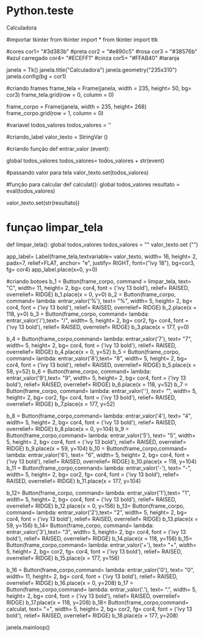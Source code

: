 # Python.teste
Calculadora 

#importar tkinter
from tkinter import *
from tkinter import ttk

#cores 
cor1= "#3d383b" #preta 
cor2 = "#e890c5" #rosa
cor3 = "#38576b" #azul carregado
cor4= "#ECEFF1" #cinza
cor5= "#FFAB40" #laranja 

janela = Tk()
janela.title("Calculadora")
janela.geometry("235x310")
janela.config(bg = cor1) 

#criando frames 
frame_tela = Frame(janela, width = 235, height= 50, bg= cor3)
frame_tela.grid(row = 0, column = 0)

frame_corpo = Frame(janela, width = 235, height= 268)
frame_corpo.grid(row = 1, column = 0)

#variavel todos_valores
todos_valores = ''

#criando_label
valor_texto = StringVar ()

#criando função
def entrar_valor (event):

  global todos_valores
  todos_valores= todos_valores + str(event)

  #passando valor para tela 
  valor_texto.set(todos_valores)

#função para calcular 
def calculat():
  global todos_valores 
  resultato = eval(todos_valores)
  
  valor_texto.set(str(resultato))

# funçao limpar_tela
def limpar_tela():
  global todos_valores 
  todos_valores = ""
  valor_texto.set ("")



app_label= Label(frame_tela,textvariable= valor_texto, width= 16, height= 2, padx=7, relief=FLAT, anchor= "e", justify= RIGHT, font=("ivy 18"), bg=cor3, fg= cor4) 
app_label.place(x=0, y=0)

#criando botoes 
b_1 = Button(frame_corpo, command = limpar_tela, text= "C", width= 11, height= 2, bg= cor4, font = ('ivy 13 bold'), relief= RAISED, overrelief= RIDGE)
b_1.place(x = 0, y=0)
b_2 = Button(frame_corpo, command= lambda: entrar_valor('%'), text= "%", width= 5, height= 2, bg= cor4, font = ('ivy 13 bold'), relief= RAISED, overrelief= RIDGE)
b_2.place(x = 118, y=0)
b_3 = Button(frame_corpo, command= lambda: entrar_valor('/'),text= "/", width= 5, height= 2, bg= cor2, fg= cor4, font = ('ivy 13 bold'), relief= RAISED, overrelief= RIDGE)
b_3.place(x = 177, y=0)

b_4 = Button(frame_corpo,command= lambda: entrar_valor('7'), text= "7", width= 5, height= 2, bg= cor4, font = ('ivy 13 bold'), relief= RAISED, overrelief= RIDGE)
b_4.place(x = 0, y=52)
b_5 = Button(frame_corpo, command= lambda: entrar_valor('8'),text= "8", width= 5, height= 2, bg= cor4, font = ('ivy 13 bold'), relief= RAISED, overrelief= RIDGE)
b_5.place(x = 59, y=52)
b_6 = Button(frame_corpo, command= lambda: entrar_valor('9'),text= "9", width= 5, height= 2, bg= cor4, font = ('ivy 13 bold'), relief= RAISED, overrelief= RIDGE)
b_6.place(x = 118, y=52)
b_7 = Button(frame_corpo, command= lambda: entrar_valor('*'), text= "*", width= 5, height= 2, bg= cor2, fg= cor4, font = ('ivy 13 bold'), relief= RAISED, overrelief= RIDGE)
b_7.place(x = 177, y=52)

b_8 = Button(frame_corpo,command= lambda: entrar_valor('4'), text= "4", width= 5, height= 2, bg= cor4, font = ('ivy 13 bold'), relief= RAISED, overrelief= RIDGE)
b_8.place(x = 0, y=104)
b_9 = Button(frame_corpo,command= lambda: entrar_valor('5'), text= "5", width= 5, height= 2, bg= cor4, font = ('ivy 13 bold'), relief= RAISED, overrelief= RIDGE)
b_9.place(x = 59, y=104)
b_10 = Button(frame_corpo,command= lambda: entrar_valor('6'), text= "6", width= 5, height= 2, bg= cor4, font = ('ivy 13 bold'), relief= RAISED, overrelief= RIDGE)
b_10.place(x = 118, y=104)
b_11 = Button(frame_corpo,command= lambda: entrar_valor('-'), text= "-", width= 5, height= 2, bg= cor2, fg= cor4, font = ('ivy 13 bold'), relief= RAISED, overrelief= RIDGE)
b_11.place(x = 177, y=104)

b_12= Button(frame_corpo, command= lambda: entrar_valor('1'),text= "1", width= 5, height= 2, bg= cor4, font = ('ivy 13 bold'), relief= RAISED, overrelief= RIDGE)
b_12.place(x = 0, y=156)
b_13= Button(frame_corpo, command= lambda: entrar_valor('2'),text= "2", width= 5, height= 2, bg= cor4, font = ('ivy 13 bold'), relief= RAISED, overrelief= RIDGE)
b_13.place(x = 59, y=156)
b_14= Button(frame_corpo, command= lambda: entrar_valor('3'),text= "3", width= 5, height= 2, bg= cor4, font = ('ivy 13 bold'), relief= RAISED, overrelief= RIDGE)
b_14.place(x = 118, y=156)
b_15= Button(frame_corpo,command= lambda: entrar_valor('+'), text= "+", width= 5, height= 2, bg= cor2, fg= cor4, font = ('ivy 13 bold'), relief= RAISED, overrelief= RIDGE)
b_15.place(x = 177, y=156)

b_16 = Button(frame_corpo,command= lambda: entrar_valor('0'), text= "0", width= 11, height= 2, bg= cor4, font = ('ivy 13 bold'), relief= RAISED, overrelief= RIDGE)
b_16.place(x = 0, y=208)
b_17 = Button(frame_corpo,command= lambda: entrar_valor('.'), text= ".", width= 5, height= 2, bg= cor4, font = ('ivy 13 bold'), relief= RAISED, overrelief= RIDGE)
b_17.place(x = 118, y=208)
b_18= Button(frame_corpo,command= calculat, text= "=", width= 5, height= 2, bg= cor2, fg= cor4, font = ('ivy 13 bold'), relief= RAISED, overrelief= RIDGE)
b_18.place(x = 177, y=208)



janela.mainloop()
